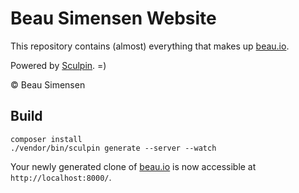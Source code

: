 Beau Simensen Website
=====================

This repository contains (almost) everything that makes up
[beau.io](http://beau.io).

Powered by [Sculpin](https://sculpin.io). =)

&copy; Beau Simensen


Build
-----

    composer install
    ./vendor/bin/sculpin generate --server --watch

Your newly generated clone of [beau.io](http://beau.io) is now accessible
at `http://localhost:8000/`.
